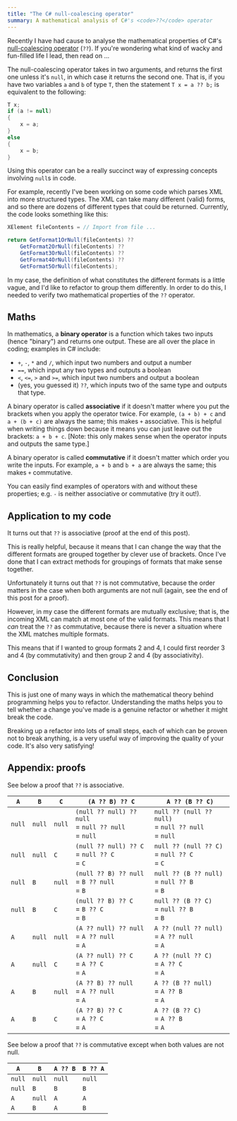 ```yaml
---
title: "The C# null-coalescing operator"
summary: A mathematical analysis of C#'s <code>??</code> operator
---
```


Recently I have had cause to analyse the mathematical properties of C#'s [null-coalescing operator](https://docs.microsoft.com/en-us/dotnet/csharp/language-reference/operators/null-coalescing-operator) (`??`). If you're wondering what kind of wacky and fun-filled life I lead, then read on&nbsp;...

The null-coalescing operator takes in two arguments, and returns the first one unless it's `null`, in which case it returns the second one. That is, if you have two variables `a` and `b` of type `T`, then the statement `T x = a ?? b;` is equivalent to the following:

```c#
T x;
if (a != null)
{
    x = a;
}
else
{
    x = b;
}
```

Using this operator can be a really succinct way of expressing concepts involving `null`s in code.

For example, recently I've been working on some code which parses XML into more structured types. The XML can take many different (valid) forms, and so there are dozens of different types that could be returned. Currently, the code looks something like this:

```c#
XElement fileContents = // Import from file ...

return GetFormat1OrNull(fileContents) ??
    GetFormat2OrNull(fileContents) ??
    GetFormat3OrNull(fileContents) ??
    GetFormat4OrNull(fileContents) ??
    GetFormat5OrNull(fileContents);
```

In my case, the definition of what constitutes the different formats is a little vague, and I'd like to refactor to group them differently. In order to do this, I needed to verify two mathematical properties of the `??` operator.

## Maths

In mathematics, a **binary operator** is a function which takes two inputs (hence "binary") and returns one output. These are all over the place in coding; examples in C# include:
- `+`, `-`, `*` and `/`, which input two numbers and output a number
- `==`, which input any two types and outputs a boolean
- `<`, `<=`, `>` and `>=`, which input two numbers and output a boolean
- (yes, you guessed it) `??`, which inputs two of the same type and outputs that type.

A binary operator is called **associative** if it doesn't matter where you put the brackets when you apply the operator twice. For example, `(a + b) + c` and `a + (b + c)` are always the same; this makes `+` associative. This is helpful when writing things down because it means you can just leave out the brackets: `a + b + c`. [Note: this only makes sense when the operator inputs and outputs the same type.]

A binary operator is called **commutative** if it doesn't matter which order you write the inputs. For example, `a + b` and `b + a` are always the same; this makes `+` commutative.

You can easily find examples of operators with and without these properties; e.g. `-` is neither associative or commutative (try it out!).

## Application to my code

It turns out that `??` is associative (proof at the end of this post).

This is really helpful, because it means that I can change the way that the different formats are grouped together by clever use of brackets. Once I've done that I can extract methods for groupings of formats that make sense together.

Unfortunately it turns out that `??` is not commutative, because the order matters in the case when both arguments are not null (again, see the end of this post for a proof).

However, in my case the different formats are mutually exclusive; that is, the incoming XML can match at most one of the valid formats. This means that I *can* treat the `??` as commutative, because there is never a situation where the XML matches multiple formats.

This means that if I wanted to group formats 2 and 4, I could first reorder 3 and 4 (by commutativity) and then group 2 and 4 (by associativity).

## Conclusion

This is just one of many ways in which the mathematical theory behind programming helps you to refactor. Understanding the maths helps you to tell whether a change you've made is a genuine refactor or whether it might break the code.

Breaking up a refactor into lots of small steps, each of which can be proven not to break anything, is a very useful way of improving the quality of your code. It's also very satisfying!

## Appendix: proofs

See below a proof that `??` is associative.

| `A` | `B` | `C` | `(A ?? B) ?? C` | `A ?? (B ?? C)` |
|---|---|---|---|---|
|`null`|`null`|`null`|`(null ?? null) ?? null`<br/>= `null ?? null`<br/>= `null`|`null ?? (null ?? null)`<br/>= `null ?? null`<br/>= `null`|
|`null`|`null`|`C`|`(null ?? null) ?? C`<br/>= `null ?? C`<br/>= `C`|`null ?? (null ?? C)`<br/>= `null ?? C`<br/>= `C`|
|`null`|`B`|`null`|`(null ?? B) ?? null`<br/>= `B ?? null`<br/>= `B`|`null ?? (B ?? null)`<br/>= `null ?? B`<br/>= `B`|
|`null`|`B`|`C`|`(null ?? B) ?? C`<br/>= `B ?? C`<br/>= `B`|`null ?? (B ?? C)`<br/>= `null ?? B`<br/>= `B`|
|`A`|`null`|`null`|`(A ?? null) ?? null`<br/>= `A ?? null`<br/>= `A`|`A ?? (null ?? null)`<br/>= `A ?? null`<br/>= `A`|
|`A`|`null`|`C`|`(A ?? null) ?? C`<br/>= `A ?? C`<br/>= `A`|`A ?? (null ?? C)`<br/>= `A ?? C`<br/>= `A`|
|`A`|`B`|`null`|`(A ?? B) ?? null`<br/>= `A ?? null`<br/>= `A`|`A ?? (B ?? null)`<br/>= `A ?? B`<br/>= `A`|
|`A`|`B`|`C`|`(A ?? B) ?? C`<br/>= `A ?? C`<br/>= `A`|`A ?? (B ?? C)`<br/>= `A ?? B`<br/>= `A`|

See below a proof that `??` is commutative except when both values are not null.

| `A` | `B` | `A ?? B` | `B ?? A` |
|---|---|---|---|
| `null` | `null`| `null` | `null` |
| `null` | `B`| `B` | `B` |
| `A` | `null`| `A` | `A` |
| `A` | `B`| `A` | `B` |



